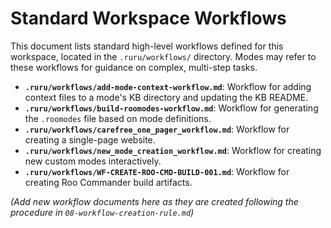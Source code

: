 # Standard Workspace Workflows

This document lists standard high-level workflows defined for this workspace, located in the `.ruru/workflows/` directory. Modes may refer to these workflows for guidance on complex, multi-step tasks.

*   **`.ruru/workflows/add-mode-context-workflow.md`**: Workflow for adding context files to a mode's KB directory and updating the KB README.
*   **`.ruru/workflows/build-roomodes-workflow.md`**: Workflow for generating the `.roomodes` file based on mode definitions.
*   **`.ruru/workflows/carefree_one_pager_workflow.md`**: Workflow for creating a single-page website.
*   **`.ruru/workflows/new_mode_creation_workflow.md`**: Workflow for creating new custom modes interactively.
*   **`.ruru/workflows/WF-CREATE-ROO-CMD-BUILD-001.md`**: Workflow for creating Roo Commander build artifacts.

*(Add new workflow documents here as they are created following the procedure in `08-workflow-creation-rule.md`)*